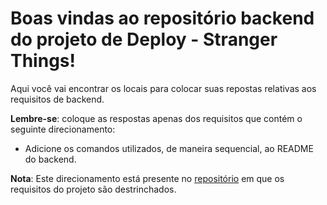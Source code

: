 # Boas vindas ao repositório backend do projeto de Deploy - Stranger Things!


Aqui você vai encontrar os locais para colocar suas repostas relativas aos requisitos de backend.

**Lembre-se**: coloque as respostas apenas dos requisitos que contém o seguinte direcionamento:


  - Adicione os comandos utilizados, de maneira sequencial, ao README do backend.


**Nota**: Este direcionamento está presente no [repositório](https://github.com/tryber/sd-03-stranger-things) em que os requisitos do projeto são destrinchados.

